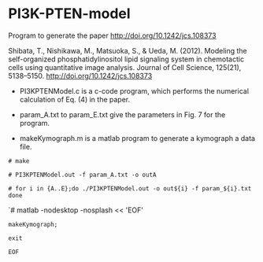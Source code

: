 # PI3K-PTEN-model
Program to generate the paper  http://doi.org/10.1242/jcs.108373

Shibata, T., Nishikawa, M., Matsuoka, S., & Ueda, M. (2012). Modeling the self-organized phosphatidylinositol lipid signaling system in chemotactic cells using quantitative image analysis. Journal of Cell Science, 125(21), 5138–5150. http://doi.org/10.1242/jcs.108373


- PI3KPTENModel.c is a c-code program, which performs the numerical calculation of Eq. (4) in the paper.

- param_A.txt to param_E.txt give the parameters in Fig. 7 for the program.

- makeKymograph.m is a matlab program to generate a kymograph a data file.

`# make`

`# PI3KPTENModel.out -f param_A.txt -o outA`

`# for i in {A..E};do ./PI3KPTENModel.out -o out${i} -f param_${i}.txt done`

`# matlab -nodesktop -nosplash << 'EOF'

`makeKymograph;`

`exit`

`EOF`
